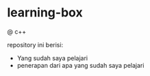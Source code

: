 # learning-box
@ c++

repository ini berisi:
- Yang sudah saya pelajari
- penerapan dari apa yang sudah saya pelajari
